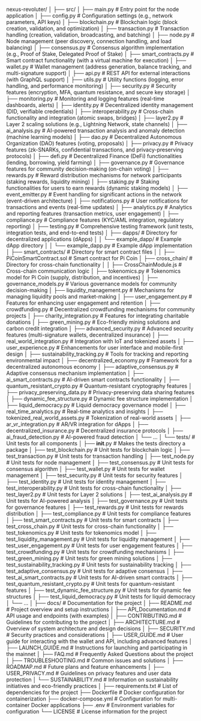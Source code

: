 nexus-revoluter/
│
├── src/
│   ├── main.py                          # Entry point for the node application
│   ├── config.py                        # Configuration settings (e.g., network parameters, API keys)
│   ├── blockchain.py                    # Blockchain logic (block creation, validation, and optimization)
│   ├── transaction.py                    # Transaction handling (creation, validation, broadcasting, and batching)
│   ├── node.py                          # Node management (peer discovery, connection handling, and load balancing)
│   ├── consensus.py                     # Consensus algorithm implementation (e.g., Proof of Stake, Delegated Proof of Stake)
│   ├── smart_contracts.py               # Smart contract functionality (with a virtual machine for execution)
│   ├── wallet.py                        # Wallet management (address generation, balance tracking, and multi-signature support)
│   ├── api.py                           # REST API for external interactions (with GraphQL support)
│   ├── utils.py                         # Utility functions (logging, error handling, and performance monitoring)
│   ├── security.py                      # Security features (encryption, MFA, quantum resistance, and secure key storage)
│   ├── monitoring.py                    # Monitoring and logging features (real-time dashboards, alerts)
│   ├── identity.py                      # Decentralized identity management (DID, verifiable credentials)
│   ├── interoperability.py               # Cross-chain functionality and integration (atomic swaps, bridges)
│   ├── layer2.py                        # Layer 2 scaling solutions (e.g., Lightning Network, state channels)
│   ├── ai_analysis.py                   # AI-powered transaction analysis and anomaly detection (machine learning models)
│   ├── dao.py                           # Decentralized Autonomous Organization (DAO) features (voting, proposals)
│   ├── privacy.py                       # Privacy features (zk-SNARKs, confidential transactions, and privacy-preserving protocols)
│   ├── defi.py                          # Decentralized Finance (DeFi) functionalities (lending, borrowing, yield farming)
│   ├── governance.py                     # Governance features for community decision-making (on-chain voting)
│   ├── rewards.py                       # Reward distribution mechanisms for network participants (staking rewards, liquidity mining)
│   ├── staking.py                       # Staking functionalities for users to earn rewards (dynamic staking models)
│   ├── event_emitter.py                 # Event handling for significant actions in the network (event-driven architecture)
│   ├── notifications.py                  # User notifications for transactions and events (real-time updates)
│   ├── analytics.py                     # Analytics and reporting features (transaction metrics, user engagement)
│   ├── compliance.py                    # Compliance features (KYC/AML integration, regulatory reporting)
│   ├── testing.py                       # Comprehensive testing framework (unit tests, integration tests, and end-to-end tests)
│   ├── dapps/                           # Directory for decentralized applications (dApps)
│   │   └── example_dapp/                # Example dApp directory
│   │       └── example_dapp.py          # Example dApp implementation
│   ├── smart_contracts/                  # Directory for smart contract files
│   │   ├── PiCoinSmartContract.sol       # Smart contract for Pi Coin
│   ├── cross_chain/                     # Directory for cross-chain functionality
│   │   ├── CrossChainModule.js           # Cross-chain communication logic
│   ├── tokenomics.py                    # Tokenomics model for Pi Coin (supply, distribution, and incentives)
│   ├── governance_models.py              # Various governance models for community decision-making
│   ├── liquidity_management.py            # Mechanisms for managing liquidity pools and market-making
│   ├── user_engagement.py                # Features for enhancing user engagement and retention
│   ├── crowdfunding.py                   # Decentralized crowdfunding mechanisms for community projects
│   ├── charity_integration.py            # Features for integrating charitable donations
│   ├── green_mining.py                   # Eco-friendly mining solutions and carbon credit integration
│   ├── advanced_security.py               # Advanced security features (multi-signature wallets, decentralized insurance)
│   ├── real_world_integration.py          # Integration with IoT and tokenized assets
│   ├── user_experience.py                # Enhancements for user interface and mobile-first design
│   ├── sustainability_tracking.py          # Tools for tracking and reporting environmental impact
│   ├── decentralized_economy.py           # Framework for a decentralized autonomous economy
│   ├── adaptive_consensus.py              # Adaptive consensus mechanism implementation
│   ├── ai_smart_contracts.py               # AI-driven smart contracts functionality
│   ├── quantum_resistant_crypto.py          # Quantum-resistant cryptography features
│   ├── privacy_preserving_data.py           # Privacy-preserving data sharing features
│   ├── dynamic_fee_structure.py              # Dynamic fee structure implementation
│   ├── liquid_democracy.py                  # Liquid democracy governance model
│   ├── real_time_analytics.py               # Real-time analytics and insights
│   ├── tokenized_real_world_assets.py        # Tokenization of real-world assets
│   ├── ar_vr_integration.py                 # AR/VR integration for dApps
│   ├── decentralized_insurance.py            # Decentralized insurance protocols
│   ├── ai_fraud_detection.py                 # AI-powered fraud detection
│   └── ...
│
└── tests/                                   # Unit tests for all components
│       ├── __init__.py                      # Makes the tests directory a package
│       ├── test_blockchain.py               # Unit tests for blockchain logic
│       ├── test_transaction.py               # Unit tests for transaction handling
│       ├── test_node.py                     # Unit tests for node management
│       ├── test_consensus.py                # Unit tests for consensus algorithm
│       ├── test_wallet.py                   # Unit tests for wallet management
│       ├── test_security.py                 # Unit tests for security features
│       ├── test_identity.py                 # Unit tests for identity management
│       ├── test_interoperability.py         # Unit tests for cross-chain functionality
│       ├── test_layer2.py                   # Unit tests for Layer 2 solutions
│       ├── test_ai_analysis.py              # Unit tests for AI-powered analysis
│       ├── test_governance.py               # Unit tests for governance features
│       ├── test_rewards.py                   # Unit tests for rewards distribution
│       ├── test_compliance.py               # Unit tests for compliance features
│       ├── test_smart_contracts.py          # Unit tests for smart contracts
│       ├── test_cross_chain.py              # Unit tests for cross-chain functionality
│       ├── test_tokenomics.py               # Unit tests for tokenomics model
│       ├── test_liquidity_management.py     # Unit tests for liquidity management
│       ├── test_user_engagement.py          # Unit tests for user engagement features
│       ├── test_crowdfunding.py             # Unit tests for crowdfunding mechanisms
│       ├── test_green_mining.py             # Unit tests for green mining solutions
│       ├── test_sustainability_tracking.py   # Unit tests for sustainability tracking
│       ├── test_adaptive_consensus.py       # Unit tests for adaptive consensus
│       ├── test_ai_smart_contracts.py       # Unit tests for AI-driven smart contracts
│       ├── test_quantum_resistant_crypto.py  # Unit tests for quantum-resistant features
│       ├── test_dynamic_fee_structure.py     # Unit tests for dynamic fee structures
│       ├── test_liquid_democracy.py          # Unit tests for liquid democracy
│       └── ...
│ 
├── docs/                                     # Documentation for the project
│   ├── README.md                             # Project overview and setup instructions
│   ├── API_Documentation.md                  # API usage and endpoints (with examples)
│   ├── CONTRIBUTING.md                       # Guidelines for contributing to the project
│   ├── ARCHITECTURE.md                       # Overview of system architecture and design decisions
│   ├── SECURITY.md                           # Security practices and considerations
│   ├── USER_GUIDE.md                         # User guide for interacting with the wallet and API, including advanced features
│   ├── LAUNCH_GUIDE.md                       # Instructions for launching and participating in the mainnet
│   ├── FAQ.md                                # Frequently Asked Questions about the project
│   ├── TROUBLESHOOTING.md                    # Common issues and solutions
│   ├── ROADMAP.md                            # Future plans and feature enhancements
│   ├── USER_PRIVACY.md                       # Guidelines on privacy features and user data protection
│   └── SUSTAINABILITY.md                      # Information on sustainability initiatives and eco-friendly practices
│
├── requirements.txt                          # List of dependencies for the project
├── Dockerfile                                # Docker configuration for containerization
├── docker-compose.yml                        # Configuration for multi-container Docker applications
├── .env                                      # Environment variables for configuration
└── LICENSE                                   # License information for the project
